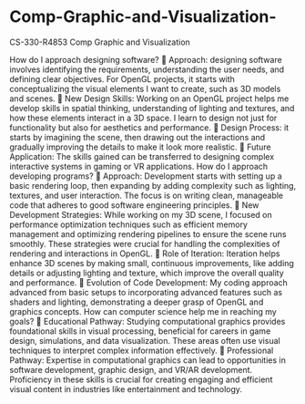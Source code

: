 # Comp-Graphic-and-Visualization-
CS-330-R4853 Comp Graphic and Visualization 

How do I approach designing software?
	Approach: designing software involves identifying the requirements, understanding the user needs, and defining clear objectives. For OpenGL projects, it starts with conceptualizing the visual elements I want to create, such as 3D models and scenes.
	New Design Skills: Working on an OpenGL project helps me develop skills in spatial thinking, understanding of lighting and textures, and how these elements interact in a 3D space. I learn to design not just for functionality but also for aesthetics and performance.
	Design Process: it starts by imagining the scene, then drawing out the interactions and gradually improving the details to make it look more realistic.
	Future Application: The skills gained can be transferred to designing complex interactive systems in gaming or VR applications.
How do I approach developing programs?
	Approach: Development starts with setting up a basic rendering loop, then expanding by adding complexity such as lighting, textures, and user interaction. The focus is on writing clean, manageable code that adheres to good software engineering principles.
	New Development Strategies: While working on my 3D scene, I focused on performance optimization techniques such as efficient memory management and optimizing rendering pipelines to ensure the scene runs smoothly. These strategies were crucial for handling the complexities of rendering and interactions in OpenGL.
	Role of Iteration: Iteration helps enhance 3D scenes by making small, continuous improvements, like adding details or adjusting lighting and texture, which improve the overall quality and performance.
	Evolution of Code Development: My coding approach advanced from basic setups to incorporating advanced features such as shaders and lighting, demonstrating a deeper grasp of OpenGL and graphics concepts.
How can computer science help me in reaching my goals?
	Educational Pathway: Studying computational graphics provides foundational skills in visual processing, beneficial for careers in game design, simulations, and data visualization. These areas often use visual techniques to interpret complex information effectively.
	Professional Pathway: Expertise in computational graphics can lead to opportunities in software development, graphic design, and VR/AR development. Proficiency in these skills is crucial for creating engaging and efficient visual content in industries like entertainment and technology.
